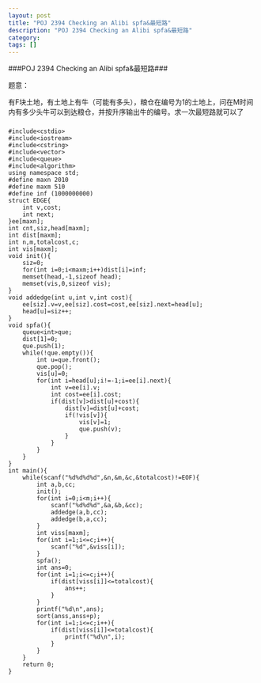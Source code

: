 ```yaml
---
layout: post
title: "POJ 2394 Checking an Alibi spfa&最短路"
description: "POJ 2394 Checking an Alibi spfa&最短路"
category: 
tags: []
---
```


###POJ 2394 Checking an Alibi spfa&最短路###

题意：

有F块土地，有土地上有牛（可能有多头），粮仓在编号为1的土地上，问在M时间内有多少头牛可以到达粮仓，并按升序输出牛的编号。求一次最短路就可以了

###
	#include<cstdio>
	#include<iostream>
	#include<cstring>
	#include<vector>
	#include<queue>
	#include<algorithm>
	using namespace std;
	#define maxn 2010
	#define maxm 510
	#define inf (1000000000)
	struct EDGE{
		int v,cost;
		int next;
	}ee[maxn];
	int cnt,siz,head[maxm];
	int dist[maxm];
	int n,m,totalcost,c;
	int vis[maxm];
	void init(){
		siz=0;
		for(int i=0;i<maxm;i++)dist[i]=inf;
		memset(head,-1,sizeof head);
		memset(vis,0,sizeof vis);
	}
	void addedge(int u,int v,int cost){
		ee[siz].v=v,ee[siz].cost=cost,ee[siz].next=head[u];
		head[u]=siz++;
	}
	void spfa(){
		queue<int>que;
		dist[1]=0;
		que.push(1);
		while(!que.empty()){
			int u=que.front();
			que.pop();
			vis[u]=0;
			for(int i=head[u];i!=-1;i=ee[i].next){
				int v=ee[i].v;
				int cost=ee[i].cost;
				if(dist[v]>dist[u]+cost){
					dist[v]=dist[u]+cost;
					if(!vis[v]){
						vis[v]=1;
						que.push(v);
					}
				}
			}
		}
	}
	int main(){
		while(scanf("%d%d%d%d",&n,&m,&c,&totalcost)!=EOF){
			int a,b,cc;
			init();
			for(int i=0;i<m;i++){
				scanf("%d%d%d",&a,&b,&cc);
				addedge(a,b,cc);
				addedge(b,a,cc);
			}
			int viss[maxm];
			for(int i=1;i<=c;i++){
				scanf("%d",&viss[i]);
			}
			spfa();
			int ans=0;
			for(int i=1;i<=c;i++){
				if(dist[viss[i]]<=totalcost){
					ans++;
				}
			}
			printf("%d\n",ans);
			sort(anss,anss+p);
			for(int i=1;i<=c;i++){
				if(dist[viss[i]]<=totalcost){
					printf("%d\n",i);
				}
			}
		}
		return 0;
	}
###